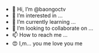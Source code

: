 - 👋 Hi, I’m @baongoctv
- 👀 I’m interested in ...
- 🌱 I’m currently learning ...
- 💞️ I’m looking to collaborate on ...
- 📫 How to reach me ...
- 😍 I,m... you me love you me
<!---
baongoctv/baongoctv is a ✨ special ✨ repository because its `README.md` (this file) appears on your GitHub profile.
You can click the Preview link to take a look at your changes.
--->
